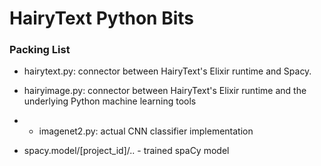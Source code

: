 # HairyText Python Bits

### Packing List

- hairytext.py: connector between HairyText's Elixir runtime and Spacy.

- hairyimage.py: connector between HairyText's Elixir runtime and the
	underlying Python machine learning tools

- - imagenet2.py: actual CNN classifier implementation

- spacy.model/[project_id]/.. - trained spaCy model
